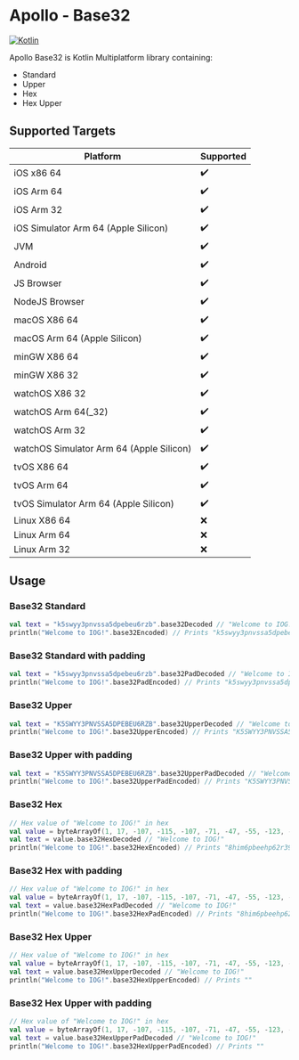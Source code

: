 # Apollo - Base32
[![Kotlin](https://img.shields.io/badge/kotlin-1.7.21-blue.svg?logo=kotlin)](http://kotlinlang.org)

Apollo Base32 is Kotlin Multiplatform library containing:

- Standard
- Upper
- Hex
- Hex Upper

## Supported Targets
| Platform                                 | Supported          |
|------------------------------------------|--------------------|
| iOS x86 64                               | :heavy_check_mark: |
| iOS Arm 64                               | :heavy_check_mark: |
| iOS Arm 32                               | :heavy_check_mark: |
| iOS Simulator Arm 64 (Apple Silicon)     | :heavy_check_mark: |
| JVM                                      | :heavy_check_mark: | 
| Android                                  | :heavy_check_mark: |
| JS Browser                               | :heavy_check_mark: |
| NodeJS Browser                           | :heavy_check_mark: |
| macOS X86 64                             | :heavy_check_mark: |
| macOS Arm 64 (Apple Silicon)             | :heavy_check_mark: |
| minGW X86 64                             | :heavy_check_mark: |
| minGW X86 32                             | :heavy_check_mark: | 
| watchOS X86 32                           | :heavy_check_mark: |
| watchOS Arm 64(_32)                      | :heavy_check_mark: |
| watchOS Arm 32                           | :heavy_check_mark: |
| watchOS Simulator Arm 64 (Apple Silicon) | :heavy_check_mark: |
| tvOS X86 64                              | :heavy_check_mark: |
| tvOS Arm 64                              | :heavy_check_mark: |
| tvOS Simulator Arm 64 (Apple Silicon)    | :heavy_check_mark: |
| Linux X86 64                             | :x:                |
| Linux Arm 64                             | :x:                |
| Linux Arm 32                             | :x:                |

## Usage
### Base32 Standard
```kotlin
val text = "k5swyy3pnvssa5dpebeu6rzb".base32Decoded // "Welcome to IOG!"
println("Welcome to IOG!".base32Encoded) // Prints "k5swyy3pnvssa5dpebeu6rzb"
```
### Base32 Standard with padding
```kotlin
val text = "k5swyy3pnvssa5dpebeu6rzb".base32PadDecoded // "Welcome to IOG!"
println("Welcome to IOG!".base32PadEncoded) // Prints "k5swyy3pnvssa5dpebeu6rzb"
```
### Base32 Upper
```kotlin
val text = "K5SWYY3PNVSSA5DPEBEU6RZB".base32UpperDecoded // "Welcome to IOG!"
println("Welcome to IOG!".base32UpperEncoded) // Prints "K5SWYY3PNVSSA5DPEBEU6RZB"
```
### Base32 Upper with padding
```kotlin
val text = "K5SWYY3PNVSSA5DPEBEU6RZB".base32UpperPadDecoded // "Welcome to IOG!"
println("Welcome to IOG!".base32UpperPadEncoded) // Prints "K5SWYY3PNVSSA5DPEBEU6RZB"
```
### Base32 Hex
```kotlin
// Hex value of "Welcome to IOG!" in hex
val value = byteArrayOf(1, 17, -107, -115, -107, -71, -47, -55, -123, -79, -91, -23, -108, -127, -107, -39, -107, -55, -27, -47, -95, -91, -71, -100, -124, -124, -124)
val text = value.base32HexDecoded // "Welcome to IOG!"
println("Welcome to IOG!".base32HexEncoded) // Prints "8him6pbeehp62r39f9ii0pbmclp7it38d5n6e89144"
```
### Base32 Hex with padding
```kotlin
// Hex value of "Welcome to IOG!" in hex
val value = byteArrayOf(1, 17, -107, -115, -107, -71, -47, -55, -123, -79, -91, -23, -108, -127, -107, -39, -107, -55, -27, -47, -95, -91, -71, -100, -124, -124, -124)
val text = value.base32HexPadDecoded // "Welcome to IOG!"
println("Welcome to IOG!".base32HexPadEncoded) // Prints "8him6pbeehp62r39f9ii0pbmclp7it38d5n6e89144"
```
### Base32 Hex Upper
```kotlin
// Hex value of "Welcome to IOG!" in hex
val value = byteArrayOf(1, 17, -107, -115, -107, -71, -47, -55, -123, -79, -91, -23, -108, -127, -107, -39, -107, -55, -27, -47, -95, -91, -71, -100, -124, -124, -124)
val text = value.base32HexUpperDecoded // "Welcome to IOG!"
println("Welcome to IOG!".base32HexUpperEncoded) // Prints ""
```

### Base32 Hex Upper with padding
```kotlin
// Hex value of "Welcome to IOG!" in hex
val value = byteArrayOf(1, 17, -107, -115, -107, -71, -47, -55, -123, -79, -91, -23, -108, -127, -107, -39, -107, -55, -27, -47, -95, -91, -71, -100, -124, -124, -124)
val text = value.base32HexUpperPadDecoded // "Welcome to IOG!"
println("Welcome to IOG!".base32HexUpperPadEncoded) // Prints ""
```